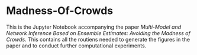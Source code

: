 # Madness-Of-Crowds

This is the Jupyter Notebook accompanying the paper *Multi-Model and Network Inference Based on Ensemble Estimates: Avoiding the Madness of Crowds*.
This contains all the routiens needed to generate the figures in the paper and to conduct further computational experiments.

